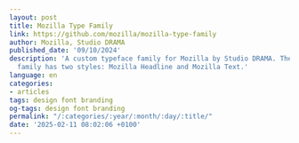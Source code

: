```yaml
---
layout: post
title: Mozilla Type Family
link: https://github.com/mozilla/mozilla-type-family
author: Mozilla, Studio DRAMA
published_date: '09/10/2024'
description: 'A custom typeface family for Mozilla by Studio DRAMA. The Mozilla type
  family has two styles: Mozilla Headline and Mozilla Text.'
language: en
categories:
- articles
tags: design font branding
og-tags: design font branding
permalink: "/:categories/:year/:month/:day/:title/"
date: '2025-02-11 08:02:06 +0100'
---
```

